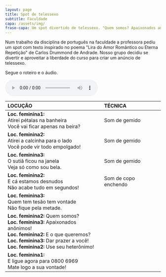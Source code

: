 ```yaml
---
layout: page
title: Spot de telessexo
subtitle: Faculdade
capa: /assets/img/
frase-capa: Um spot divertido de telessexo. "Quem somos? Apaixonados anônimos!"
---
```



Num trabalho da disciplina de português na faculdade a professora pediu um spot com texto inspirado no poema "Lira do Amor Romântico ou Eterna Repetição" de Carlos Drummond de Andrade. Nosso grupo decidiu se divertir e aproveitar a liberdade do curso para criar um anúncio de telessexo.

Segue o roteiro e o áudio.

<audio ref='Telessexo' controls src="https://github.com/ReMattazio/remattazio.github.io/blob/master/assets/mids/spot_sexo.mp3?raw=true" >seu navegador nao suporta audio</audio>

| **LOCUÇÃO** | **TÉCNICA** |
| :-- | :-- |
| **Loc. feminina1:** <br /> Atirei pétalas na banheira <br /> Você vai ficar apenas na beira? | Som de gemido |
| **Loc. feminina2:** <br /> Atirei a calcinha para o lado <br /> Você pode vir todo empolgado! | Som de gemido |
| **Loc. feminina3:** <br /> O sutiã ficou na janela <br /> Veja só como sou bela. | Som de gemido |
| **Loc. feminina2:** <br /> E cá estamos desnudos <br /> Não acabe tudo em segundos! | Som de copo enchendo |
| **Loc. feminina3:** <br /> Quem tem tesão tem vontade <br /> Não fique pela metade. |   |
| **Loc. feminina2:** Quem somos? <br /> **Loc. feminina3:** Apaixonados anônimos! <br /> **Loc. feminina2:** E o que queremos? <br /> **Loc. feminina3:** Dar prazer a você! <br /> **Loc. feminina2:** Use seu heterônimo! |   |
| **Loc. feminina1:** <br /> E ligue agora para 0800 6969 <br /> Mate logo a sua vontade! |   |
